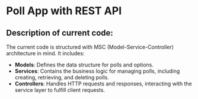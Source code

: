 # Poll App with REST API
## Description of current code:
The current code is structured with MSC (Model-Service-Controller) architecture in mind. It includes:
- **Models**: Defines the data structure for polls and options.
- **Services**: Contains the business logic for managing polls, including creating, retrieving, and deleting polls.
- **Controllers**: Handles HTTP requests and responses, interacting with the service layer to fulfill client requests.